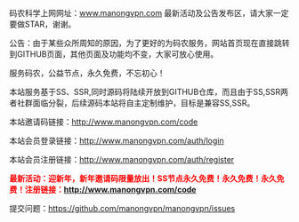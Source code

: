 码农科学上网网址：www.manongvpn.com 最新活动及公告发布区，请大家一定要做STAR，谢谢。

公告：由于某些众所周知的原因，为了更好的为码农服务，网站首页现在直接跳转到GITHUB页面，其他页面及功能均不变，大家可放心使用。

服务码农，公益节点，永久免费，不忘初心！

本站服务基于SS、SSR,同时源码将陆续开放到GITHUB仓库，而且由于SS,SSR两者社群面临分裂，后续源码本站将自主定制维护，目标是兼容SS,SSR。

本站邀请码链接：http://www.manongvpn.com/code

本站会员登录链接：http://www.manongvpn.com/auth/login

本站会员注册链接：http://www.manongvpn.com/auth/register

<b><font color=red>最新活动：迎新年，新年邀请码限量放出！SS节点永久免费！永久免费！永久免费！注册链接：http://www.manongvpn.com/code </font></b>

提交问题：https://github.com/manongvpn/manongvpn/issues


